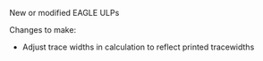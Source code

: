 New or modified EAGLE ULPs

Changes to make:

- Adjust trace widths in calculation to reflect printed tracewidths
